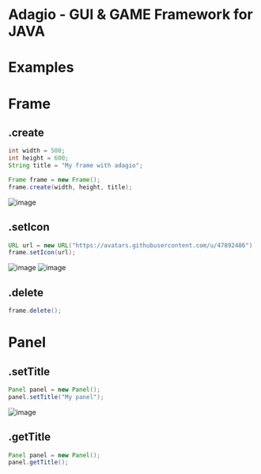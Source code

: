 # Adagio - GUI & GAME Framework for JAVA

# Examples

# Frame

## .create
```java
int width = 500;
int height = 600;
String title = "My frame with adagio";

Frame frame = new Frame();
frame.create(width, height, title);
```

![image](https://user-images.githubusercontent.com/47892486/125782348-f3d50aa0-e874-406e-ab7b-fc29896318fb.png)


## .setIcon
```java
URL url = new URL("https://avatars.githubusercontent.com/u/47892486")
frame.setIcon(url);
```

![image](https://user-images.githubusercontent.com/47892486/125823028-27ccaebc-e189-4127-867c-2f600c1b716f.png)
![image](https://user-images.githubusercontent.com/47892486/125823047-a1901cd2-a854-44a2-a500-16848f2399bc.png)


## .delete
```java
frame.delete();
```

# Panel

## .setTitle
```java
Panel panel = new Panel();
panel.setTitle("My panel");
```

![image](https://user-images.githubusercontent.com/47892486/125824481-7edb2494-1adf-43ac-b49a-1b9a20722fd5.png)

## .getTitle

```java
Panel panel = new Panel();
panel.getTitle();
```
